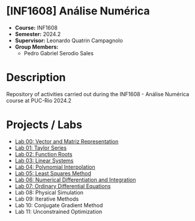 # [INF1608] Análise Numérica
* **Course:** INF1608
* **Semester:** 2024.2
* **Supervisor:** Leonardo Quatrin Campagnolo
* **Group Members:**
  * Pedro Gabriel Serodio Sales
 
# Description
Repository of activities carried out during the INF1608 - Análise Numérica course at PUC-Rio 2024.2  

# Projects / Labs
* [Lab 00: Vector and Matriz Representation](https://github.com/salespedrogabriel/INF1608-Analise-Numerica/tree/main/Lab%2000%3A%20Vector%20and%20Matriz%20Representation)
* [Lab 01: Taylor Series](https://github.com/salespedrogabriel/INF1608-Analise-Numerica/tree/main/Lab%2001%3A%20Taylor%20Series)
* [Lab 02: Function Roots](https://github.com/salespedrogabriel/INF1608-Analise-Numerica/tree/main/Lab%2002%3A%20Function%20Roots)
* [Lab 03: Linear Systems](https://github.com/salespedrogabriel/INF1608-Analise-Numerica/tree/main/Lab%2003%3A%20Linear%20Systems)
* [Lab 04: Polynomial Interpolation](https://github.com/salespedrogabriel/INF1608-Analise-Numerica/tree/main/Lab%2004%3A%20Polynomial%20Interpolation)
* [Lab 05: Least Squares Method](https://github.com/salespedrogabriel/INF1608-Analise-Numerica/tree/main/Lab%2005%3A%20Least%20Squares%20Method)
* [Lab 06: Numerical Differentiation and Integration](https://github.com/salespedrogabriel/INF1608-Analise-Numerica/tree/main/Lab%2006%3A%20Numerical%20Differentiation%20and%20Integration)
* [Lab 07: Ordinary Differential Equations](https://github.com/salespedrogabriel/INF1608-Analise-Numerica/tree/main/Lab%2007%3A%20Ordinary%20Differential%20Equations)
* Lab 08: Physical Simulation
* Lab 09: Iterative Methods
* Lab 10: Conjugate Gradient Method
* Lab 11: Unconstrained Optimization
